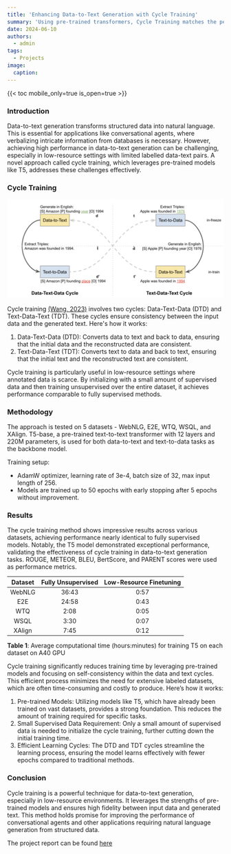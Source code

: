 ```yaml
---
title: 'Enhancing Data-to-Text Generation with Cycle Training'
summary: 'Using pre-trained transformers, Cycle Training matches the performance of supervised models in some domains with lower computation costs, ensuring faithful text output from input data.'
date: 2024-06-10
authors:
  - admin
tags:
  - Projects
image:
  caption:
---
```


{{< toc mobile_only=true is_open=true >}}

### Introduction

Data-to-text generation transforms structured data into natural language. This is essential for applications like conversational agents, where verbalizing intricate information from databases is necessary. However, achieving high performance in data-to-text generation can be challenging, especially in low-resource settings with limited labelled data-text pairs. A novel approach called cycle training, which leverages pre-trained models like T5, addresses these challenges effectively.

### Cycle Training

![img 1](images/1.png "Fig. 1 Schematic of cycle training")

Cycle training [(Wang, 2023)](https://aclanthology.org/2023.acl-long.160.pdf) involves two cycles: Data-Text-Data (DTD) and Text-Data-Text (TDT). These cycles ensure consistency between the input data and the generated text. Here's how it works:

1. Data-Text-Data (DTD): Converts data to text and back to data, ensuring that the initial data and the reconstructed data are consistent.
2. Text-Data-Text (TDT): Converts text to data and back to text, ensuring that the initial text and the reconstructed text are consistent.

Cycle training is particularly useful in low-resource settings where annotated data is scarce. By initializing with a small amount of supervised data and then training unsupervised over the entire dataset, it achieves performance comparable to fully supervised methods.

### Methodology

The approach is tested on 5 datasets - WebNLG, E2E, WTQ, WSQL, and XAlign. T5-base, a pre-trained text-to-text transformer with 12 layers and 220M parameters, is used for both data-to-text and text-to-data tasks as the backbone model.

Training setup:
- AdamW optimizer, learning rate of 3e-4, batch size of 32, max input length of 256.
- Models are trained up to 50 epochs with early stopping after 5 epochs without improvement.

### Results

The cycle training method shows impressive results across various datasets, achieving performance nearly identical to fully supervised models. Notably, the T5 model demonstrated exceptional performance, validating the effectiveness of cycle training in data-to-text generation tasks. ROUGE, METEOR, BLEU, BertScore, and PARENT scores were used as performance metrics.

| Dataset | Fully Unsupervised | Low-Resource Finetuning |
|:-------:|:------------------:|:-----------------------:|
| WebNLG  |       36:43        |          0:57           |
| E2E     |       24:58        |          0:43           |
| WTQ     |       2:08         |          0:05           |
| WSQL    |       3:30         |          0:07           |
| XAlign  |       7:45         |          0:12           |

**Table 1**: Average computational time (hours:minutes) for training T5 on each dataset on A40 GPU

Cycle training significantly reduces training time by leveraging pre-trained models and focusing on self-consistency within the data and text cycles. This efficient process minimizes the need for extensive labeled datasets, which are often time-consuming and costly to produce. Here’s how it works:

1. Pre-trained Models: Utilizing models like T5, which have already been trained on vast datasets, provides a strong foundation. This reduces the amount of training required for specific tasks.
2. Small Supervised Data Requirement: Only a small amount of supervised data is needed to initialize the cycle training, further cutting down the initial training time.
3. Efficient Learning Cycles: The DTD and TDT cycles streamline the learning process, ensuring the model learns effectively with fewer epochs compared to traditional methods.

### Conclusion

Cycle training is a powerful technique for data-to-text generation, especially in low-resource environments. It leverages the strengths of pre-trained models and ensures high fidelity between input data and generated text. This method holds promise for improving the performance of conversational agents and other applications requiring natural language generation from structured data.

The project report can be found [here](CycleTraining.pdf)